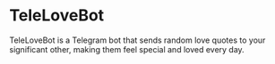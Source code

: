 # TeleLoveBot
TeleLoveBot is a Telegram bot that sends random love quotes to your significant other, making them feel special and loved every day.
